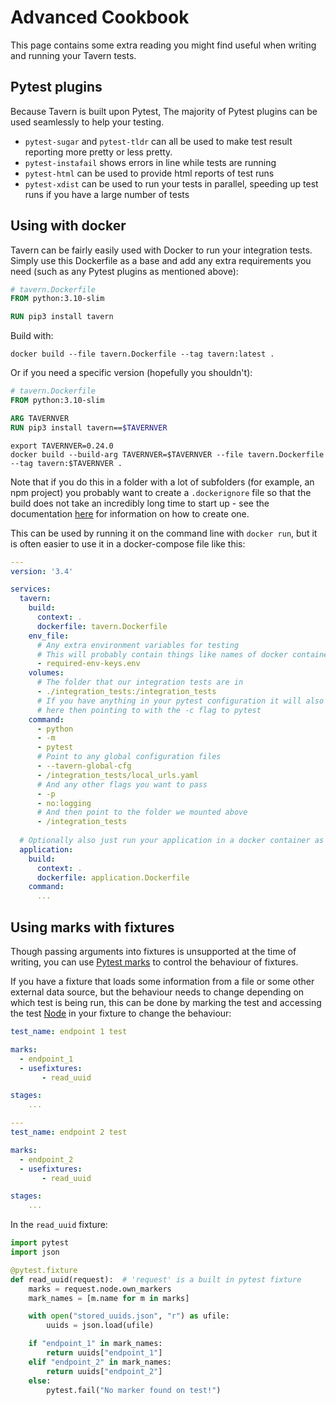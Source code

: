# Advanced Cookbook

This page contains some extra reading you might find useful when
writing and running your Tavern tests.

## Pytest plugins

Because Tavern is built upon Pytest, The majority of Pytest plugins can
be used seamlessly to help your testing.

- `pytest-sugar` and `pytest-tldr` can all be used
to make test result reporting more pretty or less pretty.
- `pytest-instafail` shows errors in line while tests are running
- `pytest-html` can be used to provide html reports of test runs
- `pytest-xdist` can be used to run your tests in parallel, speeding up
test runs if you have a large number of tests

## Using with docker

Tavern can be fairly easily used with Docker to run your integration tests. Simply
use this Dockerfile as a base and add any extra requirements you need (such as
any Pytest plugins as mentioned above):

```dockerfile
# tavern.Dockerfile
FROM python:3.10-slim

RUN pip3 install tavern
```

Build with:

```shell script
docker build --file tavern.Dockerfile --tag tavern:latest .
```

Or if you need a specific version (hopefully you shouldn't):

```dockerfile
# tavern.Dockerfile
FROM python:3.10-slim

ARG TAVERNVER
RUN pip3 install tavern==$TAVERNVER
```

```shell script
export TAVERNVER=0.24.0
docker build --build-arg TAVERNVER=$TAVERNVER --file tavern.Dockerfile --tag tavern:$TAVERNVER .
```

Note that if you do this in a folder with a lot of subfolders (for example, an
npm project) you probably want to create a `.dockerignore` file so that the build
does not take an incredibly long time to start up - see the documentation
[here](https://docs.docker.com/engine/reference/builder/#dockerignore-file)
for information on how to create one.

This can be used by running it on the command line with `docker run`, but
it is often easier to use it in a docker-compose file like this:

```yaml
---
version: '3.4'

services:
  tavern:
    build:
      context: .
      dockerfile: tavern.Dockerfile
    env_file:
      # Any extra environment variables for testing
      # This will probably contain things like names of docker containers to run tests against
      - required-env-keys.env
    volumes:
      # The folder that our integration tests are in
      - ./integration_tests:/integration_tests
      # If you have anything in your pytest configuration it will also need mounting
      # here then pointing to with the -c flag to pytest
    command:
      - python
      - -m
      - pytest
      # Point to any global configuration files
      - --tavern-global-cfg
      - /integration_tests/local_urls.yaml
      # And any other flags you want to pass
      - -p
      - no:logging
      # And then point to the folder we mounted above
      - /integration_tests
  
  # Optionally also just run your application in a docker container as well
  application:
    build:
      context: .
      dockerfile: application.Dockerfile
    command:
      ...
```

## Using marks with fixtures

Though passing arguments into fixtures is unsupported at the time of writing,
you can use [Pytest marks](https://docs.pytest.org/en/latest/mark.html)
to control the behaviour of fixtures.

If you have a fixture that loads some information from a file or some
other external data source, but the behaviour needs to change depending
on which test is being run, this can be done by  marking the test and
accessing the test
[Node](https://docs.pytest.org/en/latest/reference.html#node)
in your fixture to change the behaviour:

```yaml
test_name: endpoint 1 test

marks:
  - endpoint_1
  - usefixtures:
       - read_uuid

stages:
    ...

---
test_name: endpoint 2 test

marks:
  - endpoint_2
  - usefixtures:
       - read_uuid

stages:
    ...
```

In the `read_uuid` fixture:

```python
import pytest
import json

@pytest.fixture
def read_uuid(request):  # 'request' is a built in pytest fixture
    marks = request.node.own_markers
    mark_names = [m.name for m in marks]

    with open("stored_uuids.json", "r") as ufile:
        uuids = json.load(ufile)

    if "endpoint_1" in mark_names:
        return uuids["endpoint_1"]
    elif "endpoint_2" in mark_names:
        return uuids["endpoint_2"]
    else:
        pytest.fail("No marker found on test!")
```
